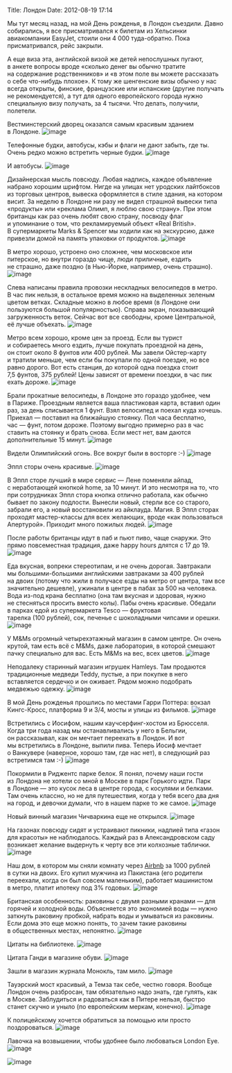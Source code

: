 Title: Лондон
Date: 2012-08-19 17:14

Мы тут месяц назад, на мой День рожденья, в Лондон съездили. Давно собирались, я все присматривался к билетам из Хельсинки авиакомпании EasyJet, стоили они 4 000 туда-обратно. Пока присматривался, рейс закрыли.

А еще виза эта, английской визой же детей непослушных пугают, в анкете вопросы вроде «сколько денег вы обычно тратите на содержание родственников» и «в этом поле вы можете рассказать о себе что-нибудь плохое». К тому же шенгенские визы обычно у нас всегда открыты, финские, французские или испанские (другие получать не рекомендуется), а тут для одного европейского города нужно специальную визу получать, за 4 тысячи. Что делать, получили, полетели. 

Вестминстерский дворец оказался самым красивым зданием в Лондоне.
![image](http://lh6.googleusercontent.com/-eMv7mgIRAaY/UCuApFXMY_I/AAAAAAAAAmg/-sGR4Lk9niY/s1000/IMG_1282.JPG)

<!--more-->

Телефонные будки, автобусы, кэбы и флаги не дают забыть, где ты. Очень редко можно встретить черные будки.
![image](https://lh3.googleusercontent.com/-YldpUnibZ0o/UD5aKVIfeFI/AAAAAAAACmU/RH3OSkJbaSQ/s1000/2.jpg)

И автобусы.
![image](http://lh5.googleusercontent.com/-iBy0-9QHVAg/UCuBNq55mfI/AAAAAAAAAvM/HqU9P_9Ewe0/s1000/IMG_1422.JPG)

Дизайнерская мысль повсюду. Любая надпись, каждое объявление набрано хорошим шрифтом. Нигде на улицах нет уродских лайтбоксов из торговых центров, вывеска оформляется в стиле здания, на котором висит. За неделю в Лондоне ни разу не видел страшной вывески типа «продукты» или «реклама Олимп, я люблю свою страну». При этом британцы как раз очень любят свою страну, посвюду флаг и упоминание о том, что рекламируемый объект «Real British». В супермаркеты Marks & Spencer мы ходили как на экскурсию, даже привезли домой на память упаковки от продуктов.
![image](https://lh6.googleusercontent.com/-FeusRhp4S9k/UD5aKQ64coI/AAAAAAAACmY/OCWCi1Tidbc/s1000/3.jpg)

В метро хорошо, устроено оно сложнее, чем московское или питерское, но внутри гораздо чище, люди приличные, ездить не страшно, даже поздно (в Нью-Йорке, например, очень страшно).
![image](https://lh4.googleusercontent.com/-Ptlk2yV6Mtw/UD5aL4Eo2wI/AAAAAAAACmo/BdNDPT9HmgA/s1000/4.jpg)

Слева написаны правила провозки нескладных велосипедов в метро. В час пик нельзя, в остальное время можно на выделенных зеленым цветом ветках. Складные можно в любое время (в Лондоне они пользуются большой популярностью). Справа экран, показывающий загруженность веток. Сейчас вот все свободны, кроме Центральной, её лучше объехать.
![image](https://lh5.googleusercontent.com/-SdibeldlTZo/UD5aMfVj4BI/AAAAAAAACms/zoRJ_4PIDuU/s1000/5.jpg)

Метро всем хорошо, кроме цен за проезд. Если вы турист и собираетесь много ездить, лучше покупать проездной на день, он стоит около 8 фунтов или 400 рублей. Мы завели Ойстер-карту и тратили меньше, чем если бы покупали по одной поездке, но все равно дорого. Вот есть станция, до которой одна поездка стоит 7,5 фунтов, 375 рублей! Цены зависят от времени поездки, в час пик ехать дороже.
![image](http://lh4.googleusercontent.com/-ZwC-DxwaeeY/UCuBbZqldaI/AAAAAAAAAyI/gUG_gBrfMCk/s1000/IMG_1459.JPG)

Брали прокатные велосипеды, в Лондоне это гораздо удобнее, чем в Париже. Проездным является ваша пластиковая карта, вставил один раз, за день списывается 1 фунт. Взял велосипед и поехал куда хочешь. Приехал — поставил на ближайшую стоянку. Пол часа бесплатно, час — фунт, потом дороже. Поэтому выгодно примерно раз в час ставить на стоянку и брать снова. Если мест нет, вам даются дополнительные 15 минут.
![image](https://lh4.googleusercontent.com/-5ybksIZHWGw/UD5aMmyR3qI/AAAAAAAACmw/EeHiL9FaWoA/s1000/6.jpg)

Видели Олимпийский огонь. Все вокруг были в восторге :-)
![image](https://lh3.googleusercontent.com/-qrDJ49HGaSw/UD5aOTFnV0I/AAAAAAAACnA/XqFFLfOWkU0/s1000/7.jpg)

Эппл сторы очень красивые.
![image](http://lh5.googleusercontent.com/-ISpdwy1ftX4/UCuBOwjwvJI/AAAAAAAAAv8/8Q0Yy5gFt_M/s1000/IMG_1429.JPG)

В Эппл сторе лучший в мире сервис — Лене поменяли айпад, с неработающей кнопкой home, за 10 минут. И это несмотря на то, что при сотрудниках Эппл стора кнопка отлично работала, как обычно бывает по закону подлости. Вынесли новый, стерли все со старого, забрали его, а новый восстановили из айклауда. Магия. В Эппл сторах проходят мастер-классы для всех желающих, вроде «как пользоваться Апертурой». Приходит много пожилых людей.
![image](https://lh4.googleusercontent.com/-DJt7GCG3igQ/UD5aOkSr5AI/AAAAAAAACnE/kgfA56TMhpo/s1000/8.jpg)

После работы британцы идут в паб и пьют пиво, чаще снаружи. Это прямо повсеместная традиция, даже happy hours длятся с 17 до 19.
![image](https://lh5.googleusercontent.com/-8iYotWnc1Js/UD5aO5n_qeI/AAAAAAAACnI/Z5oPu3aWqZg/s1000/9.jpg)

Еда вкусная, вопреки стереотипам, и не очень дорогая. Завтракали мы большими-большими английскими завтраками за 400 рублей на двоих (потому что жили в получасе езды на метро от центра, там все значительно дешевле), ужинали в центре в пабах за 500 на человека. Вода из-под крана бесплатно (она там вкусная и здоровая, нужно не стесняться просить вместо колы). Пабы очень красивые. Обедали в парках едой из супермаркета Tesco — фруктовая тарелка (100 рублей), сок, печенье с шоколадными чипсами и орешки.
![image](https://lh4.googleusercontent.com/-NuZ4sG0Ia60/UD5aFm_FBnI/AAAAAAAAClo/g3pf2Si2akw/s1000/10.jpg)

У M&Ms огромный четырехэтажный магазин в самом центре. Он очень крутой, там есть всё с M&Ms, даже лаборатория, в которой смешают пачку специально для вас. Есть M&Ms на вес, всех цветов.
![image](https://lh3.googleusercontent.com/-Rh13jBkAWP4/UD5aINfmXUI/AAAAAAAACl8/63vaPmrW-NU/s1000/13.jpg)

Неподалеку старинный магазин игрушек Hamleys. Там продаются традиционные медведи Teddy, пустые, а при покупке в него вставляется сердечко и он оживает. Рядом можно подобрать медвежью одежку.
![image](https://lh5.googleusercontent.com/-hv1JJTkpsrA/UD5aIGd4qnI/AAAAAAAACmA/Ed9AFtYVLCI/s1000/14.jpg)

В мой День рожденья прошлись по местами Гарри Поттера: вокзал Кингс-Кросс, платформа 9 и 3/4, мосты и улицы из фильмов.
![image](https://lh5.googleusercontent.com/-BZjDyGHb7Qo/UD5aJ4bREtI/AAAAAAAACmQ/FUzcU8v1i20/s1000/15.jpg)

Встретились с Иосифом, нашим каучсерфинг-хостом из Брюсселя. Когда три года назад мы останавливались у него в Бельгии, он рассказывал, как он мечтает переехать в Лондон. И вот мы встретились в Лондоне, выпили пива. Теперь Иосиф мечтает о Ванкувере (наверное, хорошо там, где нас нет), в следующий раз встретимся там :-)
![image](http://lh3.googleusercontent.com/-Vwluzho-nyI/UCuBO3WqSzI/AAAAAAAAA7I/RE3GuP63uMw/s1000/IMG_1426.JPG)

Покормили в Риджентс парке белок. Я понял, почему наши гости из Лондона не хотели со мной в Москве в парк Горького идти. Парк в Лондоне — это кусок леса в центре города, с косулями и белками. Там очень классно, но не для путешествия, когда у тебя всего два дня на город, и девочки думали, что в нашем парке то же самое.
![image](http://lh3.googleusercontent.com/-GgQdfcFce8s/UCuBHeiANaI/AAAAAAAAAt8/76GGohERg2Y/s1000/IMG_1403.JPG)

Новый винный магазин Чичваркина еще не открылся.
![image](http://lh5.googleusercontent.com/-g-sktn47_IE/UCuA4100jfI/AAAAAAAAAqo/lwZWtOpJerc/s1000/IMG_1357.JPG)

На газонах повсюду сидят и устраивают пикники, надпией типа «газон для красоты» не наблюдалось. Каждый раз в Александровском саду возникает желание выдернуть к черту все эти колхозные таблички.
![image](http://lh5.googleusercontent.com/-oWF0O4_DC1k/UCuAprQRpGI/AAAAAAAAAmo/Lq5HIJASQMo/s1000/IMG_1288.JPG)

Наш дом, в котором мы сняли комнату через [Airbnb](http://airbnb.com) за 1000 рублей в сутки на двоих. Его купил мужчина из Пакистана (его родители переехали, когда он был совсем маленьким), работает машинистом в метро, платит ипотеку под 3% годовых.
![image](https://lh3.googleusercontent.com/--bIMvf6N1IA/UCuBAto3GYI/AAAAAAAAAsQ/CCG1p5Cw3rs/s1000/IMG_1382.JPG)

Британская особенность: раковины с двумя разными кранами — для горячей и холодной воды. Объясняется это экономией воды — нужно заткнуть раковину пробкой, набрать воды и умываться из раковины. Если дома это еще можно понять, то зачем такие раковины в общественных местах, непонятно.
![image](https://lh4.googleusercontent.com/-dBj4Epa6lP4/UD5aFvmhOiI/AAAAAAAAClg/ac70ergUCeM/s1000/11.jpg)

Цитаты на библиотеке.
![image](http://lh4.googleusercontent.com/-TKIbiIOS23k/UCuBCameSZI/AAAAAAAAAs4/0ONo-TBrDdU/s1000/IMG_1388.JPG)

Цитата Ганди в магазине обуви.
![image](http://lh3.googleusercontent.com/-X32CnljrGrw/UCuBRxZ055I/AAAAAAAAAwY/15aGtQ7ugA8/s1000/IMG_1440.jpg)

Зашли в магазин журнала Монокль, там мило.
![image](http://lh5.googleusercontent.com/-ZlyN2LoOgjE/UCuBUvHNApI/AAAAAAAAAw8/oj7gcHter78/s1000/IMG_1442.JPG)

Тауэрский мост красивый, а Темза так себе, честно говоря. Вообще Лондон очень разбросан, там обязательно надо знать, где гулять, как в Москве. Заблудиться и радоваться как в Питере нельзя, быстро станет скучно и уныло (по европейским меркам, конечно).
![image](http://lh3.googleusercontent.com/-IioX4JoQlBs/UCuBBtNLqLI/AAAAAAAAAsg/85a8mg3G2DA/s1000/IMG_1384.JPG)

К полицейскому хочется обратиться за помощью или просто поздороваться.
![image](http://lh6.googleusercontent.com/-qCSq2a3MojA/UCuBb20VWnI/AAAAAAAAAyM/bRn3hZrjgB4/s1000/IMG_1909.JPG)

Лавочка на возвышении, чтобы удобнее было любоваться London Eye.
![image](http://lh6.googleusercontent.com/-U8tjV5Z4jho/UCuBmywl5LI/AAAAAAAAA04/nlYRodyVR94/s1000/IMG_1957.JPG)

![image](https://lh4.googleusercontent.com/-e9f25Jjj3tE/UD5aFuqvfhI/AAAAAAAAClk/GOOzz5q6HX4/s1000/1.jpg)

